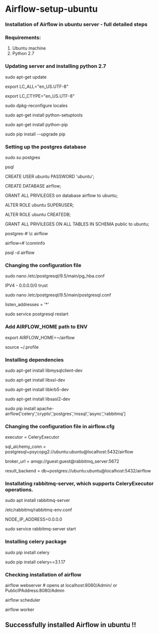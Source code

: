 # Airflow-setup-ubuntu
### Installation of Airflow in ubuntu server - full detailed steps
### Requirements:
  1. Ubuntu machine
  2. Python 2.7
  
### Updating server and installing python 2.7
  sudo apt-get update

  export LC_ALL="en_US.UTF-8"

  export LC_CTYPE="en_US.UTF-8"

  sudo dpkg-reconfigure locales

  sudo apt-get install python-setuptools

  sudo apt-get install python-pip

  sudo pip install --upgrade pip

### Setting up the postgres database

  sudo su postgres

  psql

  CREATE USER ubuntu PASSWORD 'ubuntu';

  CREATE DATABASE airflow;

  GRANT ALL PRIVILEGES on database airflow to ubuntu;

  ALTER ROLE ubuntu SUPERUSER;

  ALTER ROLE ubuntu CREATEDB;

  GRANT ALL PRIVILEGES ON ALL TABLES IN SCHEMA public to ubuntu;

  postgres-# \c airflow

  airflow=# \conninfo

  psql -d airflow

### Changing the configuration file
  sudo nano /etc/postgresql/9.5/main/pg_hba.conf

  IPV4 - 0.0.0.0/0  trust

  sudo nano /etc/postgresql/9.5/main/postgresql.conf

  listen_addresses = '*'

  sudo service postgresql restart

### Add AIRFLOW_HOME path to ENV
  export AIRFLOW_HOME=~/airflow

  source ~/.profile

### Installing dependencies
  sudo apt-get install libmysqlclient-dev

  sudo apt-get install libssl-dev

  sudo apt-get install libkrb5-dev

  sudo apt-get install libsasl2-dev

  sudo pip install apache-airflow['celery','crypto','postgres','mssql','async','rabbitmq']

### Changing the configuration file in airflow.cfg
  executor = CeleryExecutor

  sql_alchemy_conn = postgresql+psycopg2://ubuntu:ubuntu@localhost:5432/airflow

  broker_url = amqp://guest:guest@rabbitmq_server:5672

  result_backend = db+postgres://ubuntu:ubuntu@localhost:5432/airflow

### Installating rabbitmq-server, which supports CeleryExecutor operations.
  sudo apt install rabbitmq-server

  /etc/rabbitmq/rabbitmq-env.conf

  NODE_IP_ADDRESS=0.0.0.0

  sudo service rabbitmq-server start

### Installing celery package
  sudo pip install celery

  sudo pip install celery==3.1.17

### Checking installation of airflow
  airflow webserver # opens at localhost:8080/Admin/ or PublicIPAddress:8080/Admin

  airflow scheduler

  airflow worker

## Successfully installed Airflow in ubuntu !!
